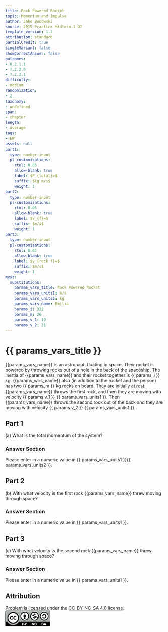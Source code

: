```yaml
---
title: Rock Powered Rocket
topic: Momentum and Impulse
author: Jake Bobowski
source: 2015 Practice Midterm 1 Q7
template_version: 1.3
attribution: standard
partialCredit: true
singleVariant: false
showCorrectAnswer: false
outcomes:
- 6.2.1.1
- 7.2.2.0
- 7.2.2.1
difficulty:
- medium
randomization:
- 2
taxonomy:
- undefined
span:
- chapter
length:
- average
tags:
- EW
assets: null
part1:
  type: number-input
  pl-customizations:
    rtol: 0.05
    allow-blank: true
    label: $P_{total}=$
    suffix: $kg m/s$
    weight: 1
part2:
  type: number-input
  pl-customizations:
    rtol: 0.05
    allow-blank: true
    label: $v_{f}=$
    suffix: $m/s$
    weight: 1
part3:
  type: number-input
  pl-customizations:
    rtol: 0.05
    allow-blank: true
    label: $v_{rock f}=$
    suffix: $m/s$
    weight: 1
myst:
  substitutions:
    params_vars_title: Rock Powered Rocket
    params_vars_units1: m/s
    params_vars_units2: kg
    params_vars_name: Emilia
    params_i: 322
    params_m: 26
    params_v_1: 19
    params_v_2: 31
---
```

# {{ params_vars_title }}
{{params_vars_name}} is an astronaut, floating in space.
Their rocket is powered by throwing rocks out of a hole in the back of the spaceship.
The inertia of {{params_vars_name}} and their rocket together is {{ params_i }} kg.
{{params_vars_name}} also (in addition to the rocket and the person) has two {{ params_m }} kg rocks on board.
They are initially at rest.
{{params_vars_name}} throws the first rock, and then they are moving with velocity {{ params.v_1 }} {{ params_vars_units1 }}.
Then {{params_vars_name}} throws the second rock out of the back and they are moving with velocity {{ params.v_2 }} {{ params_vars_units1 }} .

## Part 1

(a) What is the total momentum of the system?

### Answer Section

Please enter in a numeric value in {{ params_vars_units1 }}{{ params_vars_units2 }}.

## Part 2

(b) With what velocity is the first rock {{params_vars_name}} threw moving through space?

### Answer Section

Please enter in a numeric value in {{ params_vars_units1 }}.

## Part 3

(c) With what velocity is the second rock {{params_vars_name}} threw moving through space?

### Answer Section

Please enter in a numeric value in {{ params_vars_units1 }}.

## Attribution

Problem is licensed under the [CC-BY-NC-SA 4.0 license](https://creativecommons.org/licenses/by-nc-sa/4.0/).<br> ![The Creative Commons 4.0 license requiring attribution-BY, non-commercial-NC, and share-alike-SA license.](https://raw.githubusercontent.com/firasm/bits/master/by-nc-sa.png)